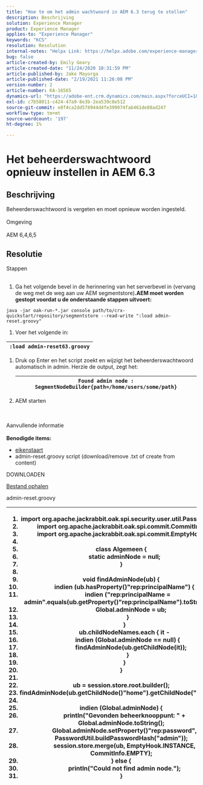 ```yaml
---
title: "Hoe te om het admin wachtwoord in AEM 6.3 terug te stellen"
description: Beschrijving
solution: Experience Manager
product: Experience Manager
applies-to: "Experience Manager"
keywords: "KCS"
resolution: Resolution
internal-notes: "Helpx Link: https://helpx.adobe.com/experience-manager/kb/How-to-reset-the-admin-password-in-AEM-6-3.html"
bug: false
article-created-by: Emily Geary
article-created-date: "11/24/2020 10:31:59 PM"
article-published-by: Jake Mayorga
article-published-date: "2/19/2021 11:26:08 PM"
version-number: 2
article-number: KA-16565
dynamics-url: "https://adobe-ent.crm.dynamics.com/main.aspx?forceUCI=1&pagetype=entityrecord&etn=knowledgearticle&id=278794d8-a42e-eb11-a813-000d3a593c3f"
exl-id: c7b58011-c424-47a9-8e3b-2ea539c8e512
source-git-commit: e8f4ca2dd578944d4fe399074fab461de88ad247
workflow-type: tm+mt
source-wordcount: '197'
ht-degree: 1%

---
```


# Het beheerderswachtwoord opnieuw instellen in AEM 6.3

## Beschrijving


Beheerderswachtwoord is vergeten en moet opnieuw worden ingesteld.
<br><br>Omgeving<br><br>
AEM 6,4,6,5


## Resolutie

Stappen<br><br>
1. Ga het volgende bevel in de herinnering van het serverbevel in (vervang de weg met de weg aan uw AEM segmentstore)<b>.AEM moet worden gestopt voordat u de onderstaande stappen uitvoert:</b>

`java -jar oak-run-*.jar console path/to/crx-quickstart/repository/segmentstore --read-write ":load admin-reset.groovy"`
1. Voer het volgende in:



| `:load admin-reset63.groovy` |
| --- |


1. Druk op Enter en het script zoekt en wijzigt het beheerderswachtwoord automatisch in admin.
Herzie de output, zegt het:


   | `Found admin node : SegmentNodeBuilder{path=/home/users/some/path}` |
   | --- |
2. AEM starten

<br><br>Aanvullende informatie<br><br>
<b>Benodigde items:</b>

- [eikenstaart](http://repo1.maven.org/maven2/org/apache/jackrabbit/oak-run/)
- admin-reset.groovy script (download/remove .txt of create from content)


DOWNLOADEN

[Bestand ophalen](https://helpx.adobe.com/content/dam/help/en/experience-manager/kb/How-to-reset-the-admin-password-in-AEM-6-3/_jcr_content/main-pars/download_section/download-1/admin-reset_groovy.txt "admin-reset.groovy.txt")

admin-reset.groovy


| <ol>   <li>import</code> org.apache.jackrabbit.oak.spi.security.user.util.PasswordUtil</code></li>   <li>import</code> org.apache.jackrabbit.oak.spi.commit.CommitInfo</code></li>   <li>import</code> org.apache.jackrabbit.oak.spi.commit.EmptyHook</code></li>   <li> </li>   <li>class</code> Algemeen {</code></li>   <li>    </code>static</code> adminNode = </code>null</code>;</code></li>   <li>}</code></li>   <li> </li>   <li>void</code> findAdminNode(ub) {</code></li>   <li>    </code>indien</code> (ub.hasProperty()</code>&quot;rep:principalName&quot;</code>) {</code></li>   <li>        </code>indien</code> (</code>&quot;rep:principalName = admin&quot;</code>.equals(ub.getProperty()</code>&quot;rep:principalName&quot;</code>).toString()) {</code></li>   <li>            </code>Global.adminNode = ub;</code></li>   <li>        </code>}</code></li>   <li>    </code>}</code></li>   <li>    </code>ub.childNodeNames.each { it -</code></li>   <li>        </code>indien</code> (Global.adminNode == </code>null</code>) {</code></li>   <li>            </code>findAdminNode(ub.getChildNode(it));</code></li>   <li>        </code>}</code></li>   <li>    </code>}</code></li>   <li>}</code></li>   <li> </li>   <li>ub = session.store.root.builder();</code></li>   <li>findAdminNode(ub.getChildNode()</code>&quot;home&quot;</code>).getChildNode(</code>&quot;users&quot;</code>));</code></li>   <li> </li>   <li>indien</code> (Global.adminNode) {</code></li>   <li>    </code>println(</code>&quot;Gevonden beheerknooppunt: &quot;</code> + Global.adminNode.toString();</code></li>   <li>    </code>Global.adminNode.setProperty()</code>&quot;rep:password&quot;</code>, PasswordUtil.buildPasswordHash(</code>&quot;admin&quot;</code>));</code></li>   <li>    </code>session.store.merge(ub, EmptyHook.INSTANCE, CommitInfo.EMPTY);</code></li>   <li>} </code>else</code> {</code></li>   <li>    </code>println(</code>&quot;Could not find admin node.&quot;</code>);</code></li>   <li>}</code></li>  </ol> |
| --- |
